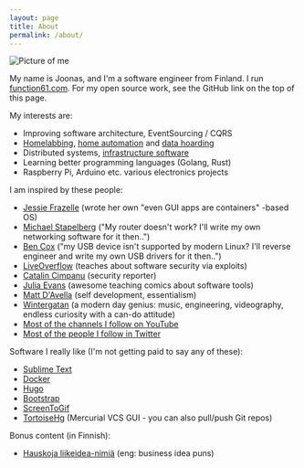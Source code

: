 ```yaml
---
layout: page
title: About
permalink: /about/
---
```


![Picture of me](/images/me.jpg)

My name is Joonas, and I'm a software engineer from Finland. I run
[function61.com](https://function61.com/). For my open source work,
see the GitHub link on the top of this page.

My interests are:

- Improving software architecture, EventSourcing / CQRS
- [Homelabbing](https://www.reddit.com/r/homelab/), [home automation](https://github.com/function61/hautomo) and [data hoarding](https://www.reddit.com/r/DataHoarder/)
- Distributed systems, [infrastructure software](https://github.com/function61/fn61-opencompany)
- Learning better programming languages (Golang, Rust)
- Raspberry Pi, Arduino etc. various electronics projects

I am inspired by these people:

- [Jessie Frazelle](https://twitter.com/jessfraz) (wrote her own "even GUI apps are containers" -based OS)
- [Michael Stapelberg](https://twitter.com/zekjur) ("My router doesn't work? I'll write my own networking software for it then..")
- [Ben Cox](https://twitter.com/Benjojo12) ("my USB device isn't supported by modern Linux? I'll reverse engineer and write my own USB drivers for it then..")
- [LiveOverflow](https://twitter.com/LiveOverflow) (teaches about software security via exploits)
- [Catalin Cimpanu](https://twitter.com/campuscodi) (security reporter)
- [Julia Evans](https://twitter.com/b0rk) (awesome teaching comics about software tools)
- [Matt D'Avella](https://www.youtube.com/channel/UCJ24N4O0bP7LGLBDvye7oCA) (self development, essentialism)
- [Wintergatan](https://www.youtube.com/channel/UCcXhhVwCT6_WqjkEniejRJQ) (a modern day genius: music, engineering, videography, endless curiosity with a can-do attitude)
- [Most of the channels I follow on YouTube](https://www.youtube.com/channel/UClJfgjn1WLmZbXi81xUDxQA/channels)
- [Most of the people I follow in Twitter](https://twitter.com/joonas_fi/following)

Software I really like (I'm not getting paid to say any of these):

- [Sublime Text](https://www.sublimetext.com/)
- [Docker](https://www.docker.com/)
- [Hugo](https://gohugo.io/)
- [Bootstrap](https://getbootstrap.com/)
- [ScreenToGif](https://www.screentogif.com/)
- [TortoiseHg](https://tortoisehg.bitbucket.io/) (Mercurial VCS GUI - you can also pull/push Git repos)

Bonus content (in Finnish):

- [Hauskoja liikeidea-nimiä](/fi/sekalaista/hauskoja-liikeidea-nimia/) (eng: business idea puns)
